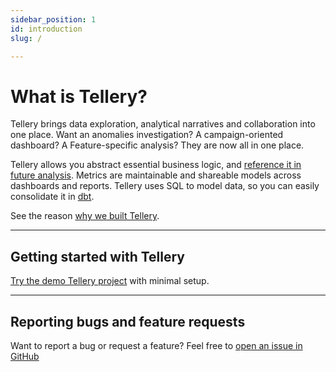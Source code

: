 ```yaml
---
sidebar_position: 1
id: introduction
slug: /

---
```


# What is Tellery?


Tellery brings data exploration, analytical narratives and collaboration into one place. Want an anomalies investigation? A campaign-oriented dashboard? A Feature-specific analysis? They are now all in one place.


Tellery allows you abstract essential business logic, and [reference it in future analysis](/docs/how-to-use/question-referencing). Metrics are maintainable and shareable models across dashboards and reports. Tellery uses SQL to model data, so you can easily consolidate it in [dbt](https://www.getdbt.com/).


See the reason [why we built Tellery](/docs/about).


---

## Getting started with Tellery

[Try the demo Tellery project](/docs/getting-started/quick-setup) with minimal setup.


---
## Reporting bugs and feature requests

Want to report a bug or request a feature? Feel free to [open an issue in GitHub](https://github.com/tellery/tellery/issues/new)